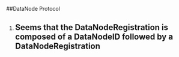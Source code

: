 ##DataNode Protocol
1. Seems that the DataNodeRegistration is composed of a DataNodeID followed by a DataNodeRegistration
	- 